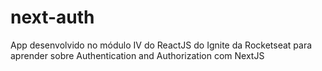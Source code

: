 # next-auth
App desenvolvido no módulo IV do ReactJS do Ignite da Rocketseat para aprender sobre Authentication and Authorization com NextJS 

